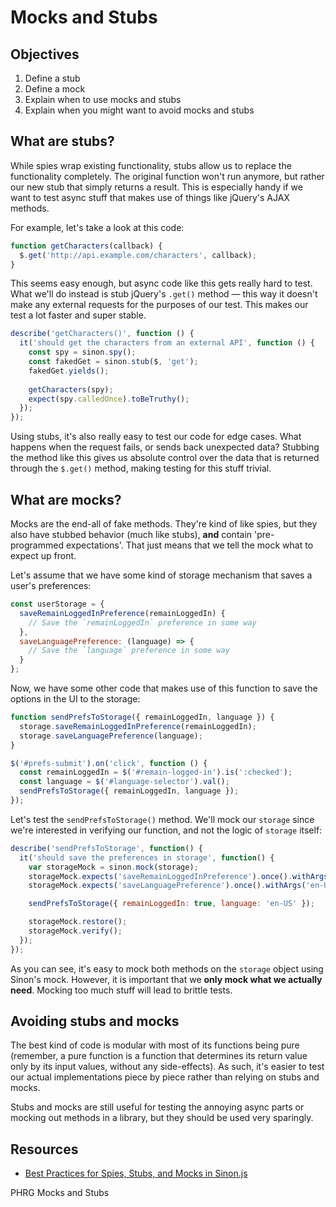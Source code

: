 # Mocks and Stubs

## Objectives

1. Define a stub
2. Define a mock
3. Explain when to use mocks and stubs
4. Explain when you might want to avoid mocks and stubs

## What are stubs?
While spies wrap existing functionality, stubs allow us to replace the functionality completely.
The original function won't run anymore, but rather our new stub that simply returns a result. This
is especially handy if we want to test async stuff that makes use of things like jQuery's AJAX methods.

For example, let's take a look at this code:

```js
function getCharacters(callback) {
  $.get('http://api.example.com/characters', callback);
}
```

This seems easy enough, but async code like this gets really hard to test. What we'll do instead is
stub jQuery's `.get()` method — this way it doesn't make any external requests for the purposes of
our test. This makes our test a lot faster and super stable.

```js
describe('getCharacters()', function () {
  it('should get the characters from an external API', function () {
    const spy = sinon.spy();
    const fakedGet = sinon.stub($, 'get');
    fakedGet.yields();
    
    getCharacters(spy);
    expect(spy.calledOnce).toBeTruthy();
  });
});
```

Using stubs, it's also really easy to test our code for edge cases. What happens when the request
fails, or sends back unexpected data? Stubbing the method like this gives us absolute control over
the data that is returned through the `$.get()` method, making testing for this stuff trivial.

## What are mocks?
Mocks are the end-all of fake methods. They're kind of like spies, but they also have stubbed
behavior (much like stubs), **and** contain 'pre-programmed expectations'. That just means that we
tell the mock what to expect up front.

Let's assume that we have some kind of storage mechanism that saves a user's preferences:

```js
const userStorage = {
  saveRemainLoggedInPreference(remainLoggedIn) {
    // Save the `remainLoggedIn` preference in some way
  },
  saveLanguagePreference: (language) => {
    // Save the `language` preference in some way
  }
};
```

Now, we have some other code that makes use of this function to save the options in the UI to the
storage:

```js
function sendPrefsToStorage({ remainLoggedIn, language }) {
  storage.saveRemainLoggedInPreference(remainLoggedIn);
  storage.saveLanguagePreference(language);
}

$('#prefs-submit').on('click', function () {
  const remainLoggedIn = $('#remain-logged-in').is(':checked');
  const language = $('#language-selector').val();
  sendPrefsToStorage({ remainLoggedIn, language });
});
```

Let's test the `sendPrefsToStorage()` method. We'll mock our `storage` since we're interested in
verifying our function, and not the logic of `storage` itself:

```js
describe('sendPrefsToStorage', function() {
  it('should save the preferences in storage', function() {
    var storageMock = sinon.mock(storage);
    storageMock.expects('saveRemainLoggedInPreference').once().withArgs(true);
    storageMock.expects('saveLanguagePreference').once().withArgs('en-US');

    sendPrefsToStorage({ remainLoggedIn: true, language: 'en-US' });

    storageMock.restore();
    storageMock.verify();
  });
});
```

As you can see, it's easy to mock both methods on the `storage` object using Sinon's mock. However,
it is important that we **only mock what we actually need**. Mocking too much stuff will lead to
brittle tests.


## Avoiding stubs and mocks
The best kind of code is modular with most of its functions being pure (remember, a pure function is
a function that determines its return value only by its input values, without any side-effects). As
such, it's easier to test our actual implementations piece by piece rather than relying on stubs and
mocks.

Stubs and mocks are still useful for testing the annoying async parts or mocking out methods
in a library, but they should be used very sparingly.

## Resources
- [Best Practices for Spies, Stubs, and Mocks in Sinon.js](https://semaphoreci.com/community/tutorials/best-practices-for-spies-stubs-and-mocks-in-sinon-js)
<p data-visibility='hidden'>PHRG Mocks and Stubs</p>